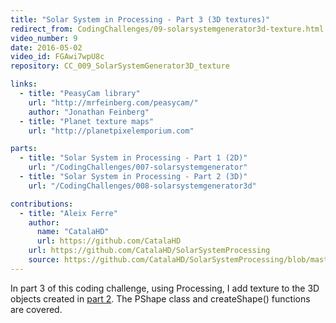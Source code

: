 ```yaml
---
title: "Solar System in Processing - Part 3 (3D textures)"
redirect_from: CodingChallenges/09-solarsystemgenerator3d-texture.html
video_number: 9
date: 2016-05-02
video_id: FGAwi7wpU8c
repository: CC_009_SolarSystemGenerator3D_texture

links:
  - title: "PeasyCam library"
    url: "http://mrfeinberg.com/peasycam/"
    author: "Jonathan Feinberg"
  - title: "Planet texture maps"
    url: "http://planetpixelemporium.com"

parts:
  - title: "Solar System in Processing - Part 1 (2D)"
    url: "/CodingChallenges/007-solarsystemgenerator"
  - title: "Solar System in Processing - Part 2 (3D)"
    url: "/CodingChallenges/008-solarsystemgenerator3d"

contributions:
  - title: "Aleix Ferre"
    author:
      name: "CatalaHD"
      url: https://github.com/CatalaHD
    url: https://github.com/CatalaHD/SolarSystemProcessing
    source: https://github.com/CatalaHD/SolarSystemProcessing/blob/master/Planet.pde
---
```


In part 3 of this coding challenge, using Processing, I add texture to the 3D objects created in [part 2](https://youtu.be/dncudkelNxw).  The PShape class and createShape() functions are covered.
